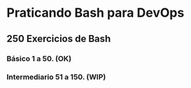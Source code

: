 # Praticando Bash para DevOps

## 250 Exercicios de Bash
### Básico 1 a 50. (OK)
### Intermediario 51 a 150. (WIP)
